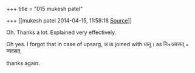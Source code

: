 +++
title = "015 mukesh patel"

+++
[[mukesh patel	2014-04-15, 11:58:18 [Source](https://groups.google.com/g/samskrita/c/o0Z4ebDehQ4)]]



Oh. Thanks a lot. Explained very effectively.  
  
Oh yes. I forgot that in case of upsarg, अ is joined with धातु। as नि+अवसत् = न्यवसत्  
  
thanks again.

